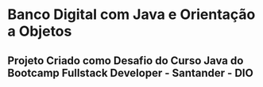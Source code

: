 # Banco Digital com Java e Orientação a Objetos

## Projeto Criado como Desafio do Curso Java do Bootcamp Fullstack Developer - Santander - DIO